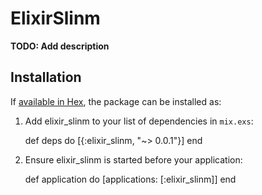 # ElixirSlinm

**TODO: Add description**

## Installation

If [available in Hex](https://hex.pm/docs/publish), the package can be installed as:

  1. Add elixir_slinm to your list of dependencies in `mix.exs`:

        def deps do
          [{:elixir_slinm, "~> 0.0.1"}]
        end

  2. Ensure elixir_slinm is started before your application:

        def application do
          [applications: [:elixir_slinm]]
        end
